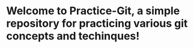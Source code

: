 # Welcome to Practice-Git, a simple repository for practicing various git concepts and techinques!

